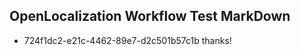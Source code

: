 ## OpenLocalization Workflow Test MarkDown
* 724f1dc2-e21c-4462-89e7-d2c501b57c1b thanks!

<!--HONumber=Aug16_HO4-->



